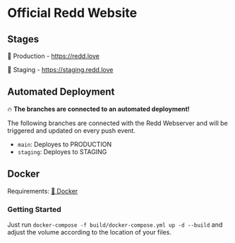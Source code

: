 # Official Redd Website

## Stages

🥇 Production - https://redd.love

🥈 Staging - https://staging.redd.love

## Automated Deployment

🔥 **The branches are connected to an automated deployment!**

The following branches are connected with the Redd Webserver and will be triggered and updated on every push event.

- `main`: Deployes to PRODUCTION
- `staging`: Deployes to STAGING

## Docker

Requirements: [🐳 Docker](https://docs.docker.com/get-docker/)

### Getting Started

Just run `docker-compose -f build/docker-compose.yml up -d --build` and adjust the volume according to the location of your files.
